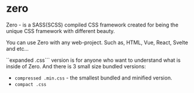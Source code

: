 # zero
Zero - is a SASS(SCSS) compiled CSS framework created for being the unique CSS framework with different beauty.

You can use Zero with any web-project. Such as, HTML, Vue, React, Svelte and etc...

``expanded .css``` version is for anyone who want to understand what is inside of Zero.
And there is 3 small size bundled versions:
- ``compressed .min.css`` - the smallest bundled and minified version.
- ``compact .css`` 